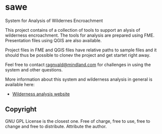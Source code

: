 sawe
====

System for Analysis of Wildernes Encroachment

This project contains of a collection of tools to support an alysis of wilderness encroachment. The tools for analysis are prepared using FME. Presentation files using QGIS are also available.

Project files in FME and QGIS files have relative paths to sample files and it should thus be possible to clonev the project and get startet right away.

Feel free to contact ragnvald@mindland.com for challenges in using the system and other questions.

More information about this system and wilderness analysis in general is available here:

- [Wilderness analysis website](http://www.mindland.com/wp/projects/wilderness-analysis/
 "Wilderness analysis website")

Copyright
---------
GNU GPL License is the closest one. Free of charge, free to use, free to change and free to distribute. Attribute the author.
